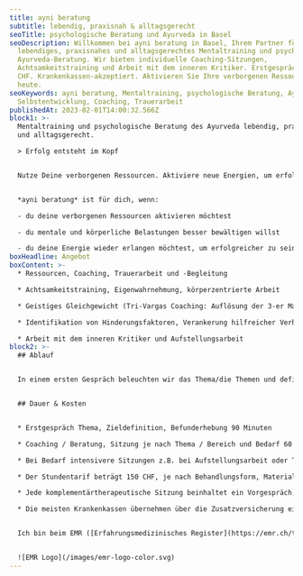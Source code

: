 ```yaml
---
title: ayni beratung
subtitle: lebendig, praxisnah & alltagsgerecht
seoTitle: psychologische Beratung und Ayurveda in Basel
seoDescription: Willkommen bei ayni beratung in Basel, Ihrem Partner für
  lebendiges, praxisnahes und alltagsgerechtes Mentaltraining und psychologische
  Ayurveda-Beratung. Wir bieten individuelle Coaching-Sitzungen,
  Achtsamkeitstraining und Arbeit mit dem inneren Kritiker. Erstgespräch ab 150
  CHF. Krankenkassen-akzeptiert. Aktivieren Sie Ihre verborgenen Ressourcen
  heute.
seoKeywords: ayni beratung, Mentaltraining, psychologische Beratung, Ayurveda,
  Selbstentwicklung, Coaching, Trauerarbeit
publishedAt: 2023-02-01T14:00:32.566Z
block1: >-
  Mentaltraining und psychologische Beratung des Ayurveda lebendig, praxisnah
  und alltagsgerecht.

  > Erfolg entsteht im Kopf


  Nutze Deine verborgenen Ressourcen. Aktiviere neue Energien, um erfolgreicher zu sein und eine bessere Lebensbalance zu erreichen.


  *ayni beratung* ist für dich, wenn:

  - du deine verborgenen Ressourcen aktivieren möchtest

  - du mentale und körperliche Belastungen besser bewältigen willst

  - du deine Energie wieder erlangen möchtest, um erfolgreicher zu sein
boxHeadline: Angebot
boxContent: >-
  * Ressourcen, Coaching, Trauerarbeit und -Begleitung

  * Achtsamkeitstraining, Eigenwahrnehmung, körperzentrierte Arbeit

  * Geistiges Gleichgewicht (Tri-Vargas Coaching: Auflösung der 3-er Matrix von Handlungen/Purpose, Wohlstand und Wünschen)

  * Identifikation von Hinderungsfaktoren, Verankerung hilfreicher Verhaltens- und Glaubensmuster

  * Arbeit mit dem inneren Kritiker und Aufstellungsarbeit
block2: >-
  ## Ablauf


  In einem ersten Gespräch beleuchten wir das Thema/die Themen und definieren gemeinsam das Ziel für die Zeit der Zusammenarbeit. In den laufenden Sitzungen und der Prozessarbeit verankern wir die hilfreichen Änderungen in den Alltag.


  ## Dauer & Kosten


  * Erstgespräch Thema, Zieldefinition, Befunderhebung 90 Minuten

  * Coaching / Beratung, Sitzung je nach Thema / Bereich und Bedarf 60 bis 120 Minuten.

  * Bei Bedarf intensivere Sitzungen z.B. bei Aufstellungsarbeit oder Trancearbeit 120 Minuten

  * Der Stundentarif beträgt 150 CHF, je nach Behandlungsform, Materialeinsatz oder Vorbereitung wird der Aufwand separat berechnet

  * Jede komplementärtherapeutische Sitzung beinhaltet ein Vorgespräch, die Behandlung und ein Nachgespräch

  * Die meisten Krankenkassen übernehmen über die Zusatzversicherung einen Teil der komplementärtherapeutischen Behandlungskosten. Bitte vorgängig abklären.


  Ich bin beim EMR ([Erfahrungsmedizinisches Register](https://emr.ch/therapeut/silvia.ferlito/)) mit der Methode Nr. 4041 - Branchenzertifikat OdA KT - Methode Ayurveda Therapie und Nr. 57 - Ayurveda-Ernährung und -Massage registriert. 


  ![EMR Logo](/images/emr-logo-color.svg)
---
```

